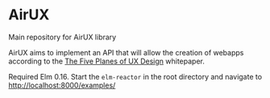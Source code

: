 # AirUX
Main repository for AirUX library

AirUX aims to implement an API that will allow the creation of webapps according to the [The Five Planes of UX Design](http://www.belatrixsf.com/index.php/the-five-planes-of-ux-design) whitepaper. 

Required Elm 0.16. Start the `elm-reactor` in the root directory and navigate to [http://localhost:8000/examples/](http://localhost:8000/examples/)
